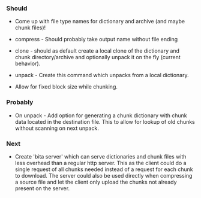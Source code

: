 ### Should

 * Come up with file type names for dictionary and archive (and maybe chunk files)!

 * compress - Should probably take output name without file ending

 * clone - should as default create a local clone of the dictionary and chunk directory/archive and optionally unpack it on the fly (current behavior).

 * unpack - Create this command which unpacks from a local dictionary.

 * Allow for fixed block size while chunking.

### Probably

 * On unpack - Add option for generating a chunk dictionary with chunk data located in the destination file.
   This to allow for lookup of old chunks without scanning on next unpack.

### Next

 * Create 'bita server' which can serve dictionaries and chunk files with less overhead than a regular http server. This as the client could do a single request of all chunks needed instead of a request for each chunk to download.
   The server could also be used directly when compressing a source file and let the client only upload the chunks not already present on the server.

